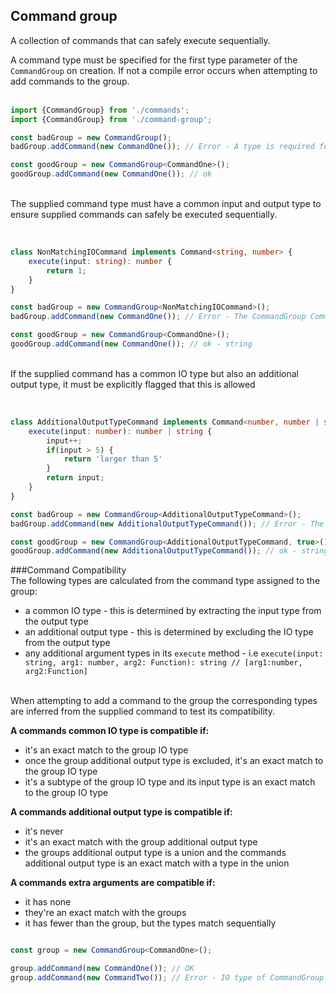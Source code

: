 ## Command group

A collection of commands that can safely execute sequentially.

A command type must be specified for the first type parameter of the `CommandGroup` on creation. If not a compile error occurs when attempting to add commands to the group.
<br/><br/>

```ts
import {CommandGroup} from './commands';
import {CommandGroup} from './command-group';

const badGroup = new CommandGroup();
badGroup.addCommand(new CommandOne()); // Error - A type is required for the CommandGroup CommandType type variable

const goodGroup = new CommandGroup<CommandOne>();
goodGroup.addCommand(new CommandOne()); // ok

```
<br/>
The supplied command type must have a common input and output type to ensure supplied commands can safely be executed sequentially.
<br/><br/>

```ts

class NonMatchingIOCommand implements Command<string, number> {
    execute(input: string): number {
        return 1;
    }
}

const badGroup = new CommandGroup<NonMatchingIOCommand>();
badGroup.addCommand(new CommandOne()); // Error - The CommandGroup CommandType type variable has an Input and Output type mismatch

const goodGroup = new CommandGroup<CommandOne>();
goodGroup.addCommand(new CommandOne()); // ok - string

```
<br/>
If the supplied command has a common IO type but also an additional output type, it must be explicitly flagged that this is allowed 
<br/><br/>

```ts

class AdditionalOutputTypeCommand implements Command<number, number | string> {
    execute(input: number): number | string {
        input++;
        if(input > 5) {
            return 'larger than 5'
        }
        return input;
    }
}

const badGroup = new CommandGroup<AdditionalOutputTypeCommand>();
badGroup.addCommand(new AdditionalOutputTypeCommand()); // Error - The CommandGroup CommandType has an additional output type, but the AllowNonMatchingOutputType type parameter was not explicitly set to true

const goodGroup = new CommandGroup<AdditionalOutputTypeCommand, true>();
goodGroup.addCommand(new AdditionalOutputTypeCommand()); // ok - string | number

```

###Command Compatibility
<br/>
The following types are calculated from the command type assigned to the group: 

 - a common IO type - this is determined by extracting the input type from the output type
 - an additional output type - this is determined by excluding the IO type from the output type
 - any additional argument types in its `execute` method - i.e `execute(input: string, arg1: number, arg2: Function): string // [arg1:number, arg2:Function]`
 
<br/>
When attempting to add a command to the group the corresponding types are inferred from the supplied command to test its compatibility.

**A commands common IO type is compatible if:**

 - it's an exact match to the group IO type
 - once the group additional output type is excluded, it's an exact match to the group IO type
 - it's a subtype of the group IO type and its input type is an exact match to the group IO type

**A commands additional output type is compatible if:**

 - it's never
 - it's an exact match with the group additional output type
 - the groups additional output type is a union and the commands additional output type is an exact match with a type in the union

**A commands extra arguments are compatible if:**

 - it has none
 - they're an exact match with the groups
 - it has fewer than the group, but the types match sequentially

```ts

const group = new CommandGroup<CommandOne>();

group.addCommand(new CommandOne()); // OK
group.addCommand(new CommandTwo()); // Error - IO type of CommandGroup and supplied command do not match
```
